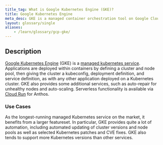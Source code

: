 ```yaml
---
title_tag: What is Google Kubernetes Engine (GKE)?
title: Google Kubernetes Engine
meta_desc: GKE is a managed container orchestration tool on Google Cloud that allows for the deployment and automated management of containerized applications.
layout: glossary/single
aliases:
    - /learn/glossary/gcp-gke/
---
```


## Description

[Google Kubernetes Engine](https://cloud.google.com/kubernetes-engine) (GKE) is a [managed kubernetes service](/learn/glossary/managed-kubernetes/). Applications are deployed within containers by defining a cluster and node pool, then giving the cluster a kubeconfig, deployment definition, and service definition, as with any other application deployed on a Kubernetes cluster. GKE also provides some additional services, such as auto-repair for unhealthy nodes and auto-scaling. Serverless functionality is available via [Cloud Run](https://cloud.google.com/run) for Anthos.

### Use Cases

As the longest-running managed Kubernetes service on the market, it benefits from a larger featureset. In particular, GKE provides quite a lot of automation, including automated updating of cluster versions and node pools as well as selected Kubernetes patches and CVE fixes. GKE also tends to support more Kubernetes versions than other services.
